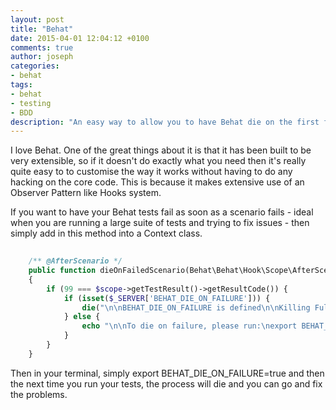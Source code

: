 ```yaml
---
layout: post
title: "Behat"
date: 2015-04-01 12:04:12 +0100
comments: true
author: joseph
categories: 
- behat
tags: 
- behat
- testing
- BDD
description: "An easy way to allow you to have Behat die on the first failed scenario"
---
```

I love Behat. One of the great things about it is that it has been built to be very extensible, so if it doesn't do exactly what you need then it's really quite easy to to customise the way it works without having to do any hacking on the core code. This is because it makes extensive use of an Observer Pattern like Hooks system.

If you want to have your Behat tests fail as soon as a scenario fails - ideal when you are running a large suite of tests and trying to fix issues - then simply add in this method into a Context class.

``` php
   
    /** @AfterScenario */
    public function dieOnFailedScenario(Behat\Behat\Hook\Scope\AfterScenarioScope $scope)
    {
        if (99 === $scope->getTestResult()->getResultCode()) {
            if (isset($_SERVER['BEHAT_DIE_ON_FAILURE'])) {
                die("\n\nBEHAT_DIE_ON_FAILURE is defined\n\nKilling Full Process\n\n\n\n");
            } else {
                echo "\n\nTo die on failure, please run:\nexport BEHAT_DIE_ON_FAILURE=true;\n\n";
            }
        }
    }
```

Then in your terminal, simply export BEHAT_DIE_ON_FAILURE=true and then the next time you run your tests, the process will die and you can go and fix the problems.
